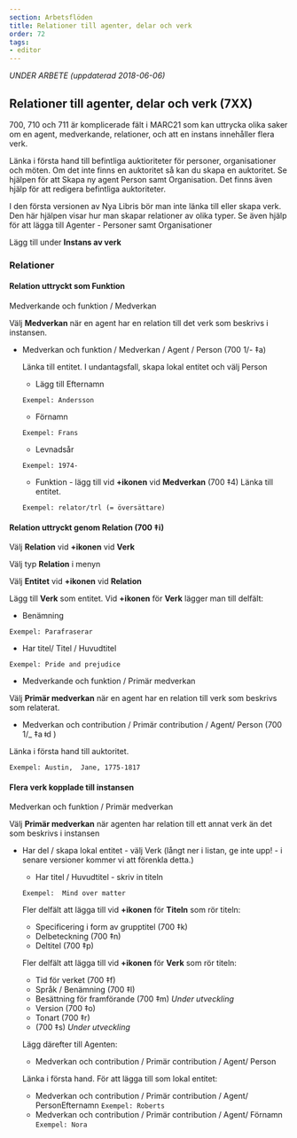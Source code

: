 ```yaml
---
section: Arbetsflöden
title: Relationer till agenter, delar och verk
order: 72
tags:
- editor
---
```

*UNDER ARBETE (uppdaterad 2018-06-06)*

## Relationer till agenter, delar och verk (7XX)

700, 710 och 711 är komplicerade fält i MARC21 som kan uttrycka olika saker om en agent, medverkande, relationer, och att en instans innehåller flera verk.

Länka i första hand till befintliga auktioriteter för personer, organisationer och möten. Om det inte finns en auktoritet så kan du skapa en auktoritet. Se hjälpen för att Skapa ny agent Person samt Organisation. Det finns även hjälp för att redigera befintliga auktoriteter.

I den första versionen av Nya Libris bör man inte länka till eller skapa verk.
Den här hjälpen visar hur man skapar relationer av olika typer. Se även hjälp för att lägga till Agenter - Personer samt Organisationer

Lägg till under **Instans av verk**

### Relationer
#### Relation uttryckt som **Funktion**

Medverkande och funktion / Medverkan



Välj **Medverkan** när en agent har en relation till det verk som beskrivs i instansen.
* Medverkan och funktion / Medverkan / Agent / Person (700 1/- ‡a)
    
    Länka till entitet.
    I undantagsfall, skapa lokal entitet och välj Person
   * Lägg till Efternamn
   
   ```Exempel: Andersson```
  
   * Förnamn
   
   ```Exempel: Frans```
   
   * Levnadsår
   
    ```Exempel: 1974-```

  * Funktion - lägg till vid **+ikonen** vid **Medverkan** (700 ‡4)
    Länka till entitet.
    
   ```Exempel: relator/trl (= översättare)```
    



#### Relation uttryckt genom **Relation** (700 ‡i)

Välj **Relation** vid **+ikonen** vid **Verk**

Välj typ **Relation** i menyn

Välj **Entitet** vid **+ikonen** vid **Relation**

Lägg till **Verk** som entitet. 
Vid **+ikonen** för **Verk** lägger man till delfält:
*  Benämning

  ```Exempel: Parafraserar```
  
 *  Har titel/ Titel / Huvudtitel
 
  ```Exempel: Pride and prejudice```
 
*  Medverkande och funktion / Primär medverkan


Välj **Primär medverkan** när en agent har en relation till verk som beskrivs som relaterat.

   * Medverkan och contribution / Primär contribution / Agent/ Person (700 1/_ ‡a  ǂd )
   
 Länka i första hand till auktoritet.
 
 ```Exempel: Austin,  Jane, 1775-1817```




#### Flera verk kopplade till instansen
 Medverkan och funktion / Primär medverkan


Välj **Primär medverkan** när agenten har relation till ett annat verk än det som beskrivs i instansen

* Har del / skapa lokal entitet - välj Verk (långt ner i listan, ge inte upp! - i senare versioner kommer vi att förenkla detta.)
  * Har titel / Huvudtitel  - skriv in titeln
  
  ```Exempel:  Mind over matter```
  
  Fler delfält att lägga till vid **+ikonen** för **Titeln** som rör titeln:
  * Specificering i form av grupptitel (700 ‡k)
  * Delbeteckning (700 ‡n)
  * Deltitel (700 ‡p)
  
  Fler delfält att lägga till vid **+ikonen** för **Verk** som rör titeln:
    * Tid för verket (700 ‡f)
    * Språk  / Benämning (700 ‡l)
    * Besättning för framförande (700 ‡m) *Under utveckling*
    * Version (700 ‡o)
    * Tonart (700 ‡r)
    * (700 ‡s) *Under utveckling*
 

  Lägg därefter till Agenten:
  * Medverkan och contribution / Primär contribution / Agent/ Person
  
  Länka i första hand. För att lägga till som lokal entitet:
  
    * Medverkan och contribution / Primär contribution / Agent/ PersonEfternamn
  ```Exempel: Roberts```
     * Medverkan och contribution / Primär contribution / Agent/ Förnamn
   ```Exempel: Nora```
 
